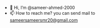 - 👋 Hi, I’m @sameer-ahmed-2000
- 📫 How to reach me?
you can send mail to sameersameersmr20@gmail.com

<!---
sameer-ahmed-2000/sameer-ahmed-2000 is a ✨ special ✨ repository because its `README.md` (this file) appears on your GitHub profile.
You can click the Preview link to take a look at your changes.
--->
